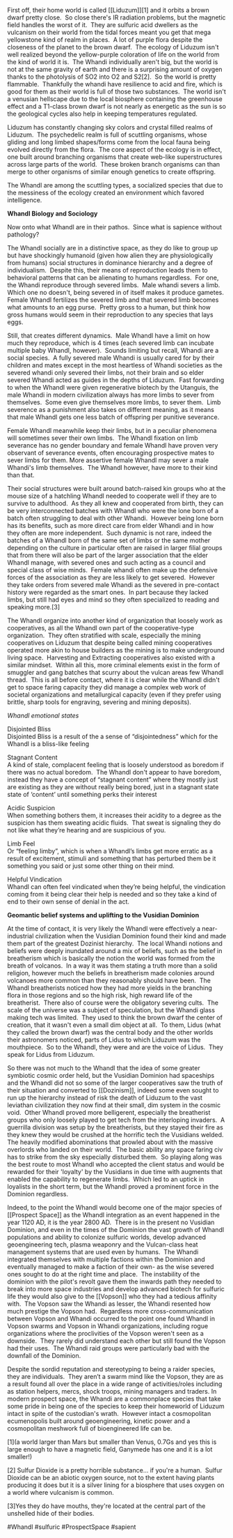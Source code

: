 First off, their home world is called [[Liduzum]][1] and it orbits a brown dwarf pretty close.  So close there's IR radiation problems, but the magnetic field handles the worst of it.  They are sulfuric acid dwellers as the vulcanism on their world from the tidal forces meant you get that mega yellowstone kind of realm in places.  A lot of purple flora despite the closeness of the planet to the brown dwarf.  The ecology of Liduzum isn't well realized beyond the yellow-purple coloration of life on the world from the kind of world it is.  The Whandi individually aren't big, but the world is not at the same gravity of earth and there is a surprising amount of oxygen thanks to the photolysis of SO2 into O2 and S2[2].  So the world is pretty flammable.  Thankfully the whandi have resilience to acid and fire, which is good for them as their world is full of those two substances.  The world isn't a venusian hellscape due to the local biosphere containing the greenhouse effect and a T1-class brown dwarf is not nearly as energetic as the sun is so the geological cycles also help in keeping temperatures regulated.   

  

Liduzum has constantly changing sky colors and crystal filled realms of Liduzum.  The psychedelic realm is full of scuttling organisms, whose gliding and long limbed shapes/forms come from the local fauna being evolved directly from the flora.  The core aspect of the ecology is in effect, one built around branching organisms that create web-like superstructures across large parts of the world.  These broken branch organisms can than merge to other organisms of similar enough genetics to create offspring. 

  

The Whandl are among the scuttling types, a socialized species that due to the messiness of the ecology created an environment which favored intelligence.

**Whandl Biology and Sociology**
  
Now onto what Whandl are in their pathos.  Since what is sapience without pathology? 

The Whandl socially are in a distinctive space, as they do like to group up but have shockingly humanoid (given how alien they are physiologically from humans) social structures in dominance hierarchy and a degree of individualism.  Despite this, their means of reproduction leads them to behavioral patterns that can be alienating to humans regardless.  For one, the Whandi reproduce through severed limbs.  Male whandi severs a limb.  Which one no doesn't, being severed in of itself makes it produce gametes.  Female Whandl fertilizes the severed limb and that severed limb becomes what amounts to an egg purse.  Pretty gross to a human, but think how gross humans would seem in their reproduction to any species that lays eggs.   

Still, that creates different dynamics.  Male Whandl have a limit on how much they reproduce, which is 4 times (each severed limb can incubate multiple baby Whandl, however).  Sounds limiting but recall, Whandi are a social species.  A fully severed male Whandi is usually cared for by their children and mates except in the most heartless of Whandi societies as the severed whandi only severed their limbs, not their brain and so elder severed Whandi acted as guides in the depths of Liduzum.  Fast forwarding to when the Whandl were given regenerative biotech by the Utanguis, the male Whandi in modern civilization always has more limbs to sever from themselves.  Some even give themselves more limbs, to sever them.  Limb severence as a punishment also takes on different meaning, as it means that male Whandl gets one less batch of offspring per punitive severance. 

Female Whandl meanwhile keep their limbs, but in a peculiar phenomena will sometimes sever their own limbs.  The Whandl fixation on limb severance has no gender boundary and female Whandl have proven very observant of severance events, often encouraging prospective mates to sever limbs for them. More assertive female Whandl may sever a male Whandi's limb themselves.  The Whandl however, have more to their kind than that. 

Their social structures were built around batch-raised kin groups who at the mouse size of a hatchling Whandl needed to cooperate well if they are to survive to adulthood.  As they all knew and cooperated from birth, they can be very interconnected batches with Whandl who were the lone born of a batch often struggling to deal with other Whandi.  However being lone born has its benefits, such as more direct care from elder Whandi and in how they often are more independent.  Such dynamic is not rare, indeed the batches of a Whandl born of the same set of limbs or the same mother depending on the culture in particular often are raised in larger filial groups that from there will also be part of the larger association that the elder Whandl manage, with severed ones and such acting as a council and special class of wise minds.  Female whandi often make up the defensive forces of the association as they are less likely to get severed.  However they take orders from severed male Whandi as the severed in pre-contact history were regarded as the smart ones.  In part because they lacked limbs, but still had eyes and mind so they often specialized to reading and speaking more.[3] 

The Whandl organize into another kind of organization that loosely work as cooperatives, as all the Whandl own part of the cooperative-type organization.  They often stratified with scale, especially the mining cooperatives on Liduzum that despite being called mining cooperatives operated more akin to house builders as the mining is to make underground living space.  Harvesting and Extracting cooperatives also existed with a similar mindset.  Within all this, more criminal elements exist in the form of smuggler and gang batches that scurry about the vulcan areas few Whandl thread.  This is all before contact, where it is clear while the Whandl didn't get to space faring capacity they did manage a complex web work of societal organizations and metallurgical capacity (even if they prefer using brittle, sharp tools for engraving, severing and mining deposits). 

*Whandl emotional states*

Disjointed Bliss  
Disjointed Bliss is a result of the a sense of “disjointedness” which for the Whandl is a bliss-like feeling  

Stagnant Content  
A kind of stale, complacent feeling that is loosely understood as boredom if there was no actual boredom.  The Whandl don't appear to have boredom, instead they have a concept of “stagnant content” where they mostly just are existing as they are without really being bored, just in a stagnant state state of ‘content’ until something perks their interest

Acidic Suspicion  
When something bothers them, it increases their acidity to a degree as the suspicion has them sweating acidic fluids.  That sweat is signaling they do not like what they’re hearing and are suspicious of you.  

Limb Feel  
Or “feeling limby”, which is when a Whandl’s limbs get more erratic as a result of excitement, stimuli and something that has perturbed them be it something you said or just some other thing on their mind.  

Helpful Vindication  
Whandl can often feel vindicated when they’re being helpful, the vindication coming from it being clear their help is needed and so they take a kind of end to their own sense of denial in the act.


**Geomantic belief systems and uplifting to the Vusidian Dominion**

At the time of contact, it is very likely the Whandl were effectively a near-industrial civilization when the Vusidian Dominion found their kind and made them part of the greatest Dozinist hierarchy.  The local Whandi notions and beliefs were deeply inundated around a mix of beliefs, such as the belief in breatherism which is basically the notion the world was formed from the breath of volcanos.  In a way it was them stating a truth more than a solid religion, however much the beliefs in breatherism made colonies around volcanoes more common than they reasonably should have been.  The Whandl breatherists noticed how they had more yields in the branching flora in those regions and so the high risk, high reward life of the breatherist.  There also of course were the obligatory severing cults.  The scale of the universe was a subject of speculation, but the Whandi glass making tech was limited.  They used to think the brown dwarf the center of creation, that it wasn't even a small dim object at all.  To them, Lidus (what they called the brown dwarf) was the central body and the other worlds their astronomers noticed, parts of Lidus to which Liduzum was the mouthpiece.  So to the Whandl, they were and are the voice of Lidus.  They speak for Lidus from Liduzum. 

So there was not much to the Whandl that the idea of some greater symbiotic cosmic order held, but the Vusidian Dominion had spaceships and the Whandl did not so some of the larger cooperatives saw the truth of their situation and converted to [[Dozinism]], indeed some even sought to run up the hierarchy instead of risk the death of Liduzum to the vast leviathan civilization they now find at their small, dim system in the cosmic void.  Other Whandl proved more belligerent, especially the breatherist groups who only loosely played to get tech from the interloping invaders.  A guerrilla division was setup by the breatherists, but they stayed their fire as they knew they would be crushed at the horrific tech the Vusidians welded.  The heavily modified abominations that prowled about with the massive overlords who landed on their world.  The basic ability any space faring civ has to strike from the sky especially disturbed them.  So playing along was the best route to most Whandl who accepted the client status and would be rewarded for their 'loyalty' by the Vusidians in due time with augments that enabled the capability to regenerate limbs.  Which led to an uptick in loyalists in the short term, but the Whandl proved a prominent force in the Dominion regardless.  
  
Indeed, to the point the Whandl would become one of the major species of [[Prospect Space]] as the Whandl integration as an event happened in the year 1120 AD, it is the year 2800 AD.  There is in the present no Vusidian Dominion, and even in the times of the Dominion the vast growth of Whandl populations and ability to colonize sulfuric worlds, develop advanced geoengineering tech, plasma weaponry and the Vulcan-class heat management systems that are used even by humans.  The Whandi integrated themselves with multiple factions within the Dominion and eventually managed to make a faction of their own- as the wise severed ones sought to do at the right time and place.  The instability of the dominion with the pilot's revolt gave them the inwards path they needed to break into more space industries and develop advanced biotech for sulfuric life they would also give to the [[Vopson]] who they had a tedious affinity with.  The Vopson saw the Whandi as lesser, the Whandi resented how much prestige the Vopson had.  Regardless more cross-communication between Vopson and Whandi occurred to the point one found Whandl in Vopson swarms and Vopson in Whandi organizations, including rogue organizations where the proclivities of the Vopson weren't seen as a downside.  They rarely did understand each other but still found the Vopson had their uses.  The Whandi raid groups were particularly bad with the downfall of the Dominion. 

Despite the sordid reputation and stereotyping to being a raider species, they are individuals.  They aren’t a swarm mind like the Vopson, they are as a result found all over the place in a wide range of activities/roles including as station helpers, mercs, shock troops, mining managers and traders. In modern prospect space, the Whandi are a commonplace species that take some pride in being one of the species to keep their homeworld of Liduzum intact in spite of the custodian's wrath.  However intact a cosmopolitan ecumenopolis built around geoengineering, kinetic power and a cosmopolitan meshwork full of bioengineered life can be.



  

  

[1](a world larger than Mars but smaller than Venus, 0.7Gs and yes this is large enough to have a magnetic field, Ganymede has one and it is a lot smaller!)  

  

[2] Sulfur Dioxide is a pretty horrible substance... if you're a human.  Sulfur Dioxide can be an abiotic oxygen source, not to the extent having plants producing it does but it is a silver lining for a biosphere that uses oxygen on a world where vulcanism is common.

  

[3]Yes they do have mouths, they're located at the central part of the unshelled hide of their bodies.

#Whandl
#sulfuric 
#ProspectSpace 
#sapient 